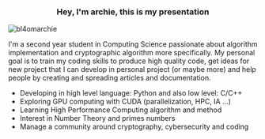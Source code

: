 <h3 align="center">Hey, I'm archie, this is my presentation</h3>

<p align="left"> <img src="https://komarev.com/ghpvc/?username=bl4omarchie&label=Profile%20views&color=0e75b6&style=flat" alt="bl4omarchie" /> </p>

I'm a second year student in Computing Science passionate about algorithm implementation and cryptographic algorithm more specifically. My personal goal is to train my coding skills to produce high quality code, get ideas for new project that I can develop in personal project (or maybe more) and help people by creating and spreading articles and documentation.

- Developing in high level language: Python and also low level: C/C++
- Exploring GPU computing with CUDA (parallelization, HPC, IA ...)
- Learning High Performance Computing algorithm and method 
- Interest in Number Theory and primes numbers
- Manage a community around cryptography, cybersecurity and coding
